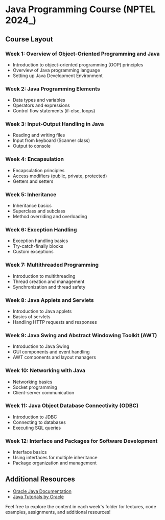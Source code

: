 
# Java Programming Course (NPTEL 2024_)


## Course Layout

### Week 1: Overview of Object-Oriented Programming and Java
- Introduction to object-oriented programming (OOP) principles
- Overview of Java programming language
- Setting up Java Development Environment

### Week 2: Java Programming Elements
- Data types and variables
- Operators and expressions
- Control flow statements (if-else, loops)

### Week 3: Input-Output Handling in Java
- Reading and writing files
- Input from keyboard (Scanner class)
- Output to console

### Week 4: Encapsulation
- Encapsulation principles
- Access modifiers (public, private, protected)
- Getters and setters

### Week 5: Inheritance
- Inheritance basics
- Superclass and subclass
- Method overriding and overloading

### Week 6: Exception Handling
- Exception handling basics
- Try-catch-finally blocks
- Custom exceptions

### Week 7: Multithreaded Programming
- Introduction to multithreading
- Thread creation and management
- Synchronization and thread safety

### Week 8: Java Applets and Servlets
- Introduction to Java applets
- Basics of servlets
- Handling HTTP requests and responses

### Week 9: Java Swing and Abstract Windowing Toolkit (AWT)
- Introduction to Java Swing
- GUI components and event handling
- AWT components and layout managers

### Week 10: Networking with Java
- Networking basics
- Socket programming
- Client-server communication

### Week 11: Java Object Database Connectivity (ODBC)
- Introduction to JDBC
- Connecting to databases
- Executing SQL queries

### Week 12: Interface and Packages for Software Development
- Interface basics
- Using interfaces for multiple inheritance
- Package organization and management

## Additional Resources
- [Oracle Java Documentation](https://docs.oracle.com/en/java/)
- [Java Tutorials by Oracle](https://docs.oracle.com/javase/tutorial/)

Feel free to explore the content in each week's folder for lectures, code examples, assignments, and additional resources!
